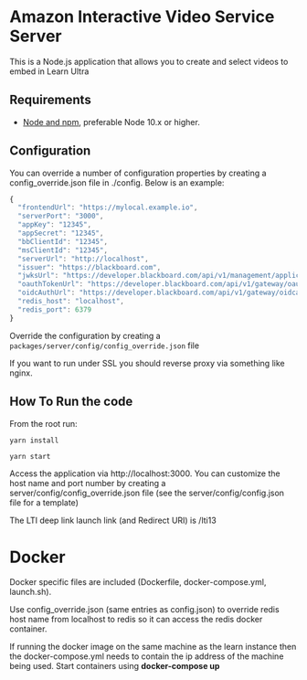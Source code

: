 # Amazon Interactive Video Service Server
This is a Node.js application that allows you to create and select videos to embed in Learn Ultra 

## Requirements
- [Node and npm](http://nodejs.org), preferable Node 10.x or higher.

## Configuration
You can override a number of configuration properties by creating a config_override.json file in ./config. Below is an example:

```js
{
  "frontendUrl": "https://mylocal.example.io",
  "serverPort": "3000",
  "appKey": "12345",
  "appSecret": "12345",
  "bbClientId": "12345",
  "msClientId": "12345",
  "serverUrl": "http://localhost",
  "issuer": "https://blackboard.com",
  "jwksUrl": "https://developer.blackboard.com/api/v1/management/applications/12345/jwks.json",
  "oauthTokenUrl": "https://developer.blackboard.com/api/v1/gateway/oauth2/jwttoken",
  "oidcAuthUrl": "https://developer.blackboard.com/api/v1/gateway/oidcauth"
  "redis_host": "localhost",
  "redis_port": 6379
}
```

Override the configuration by creating a `packages/server/config/config_override.json` file

If you want to run under SSL you should reverse proxy via something like nginx.

## How To Run the code
From the root run:

`yarn install`

`yarn start`

Access the application via http://localhost:3000. You can customize the host name and port number by creating a server/config/config_override.json file (see the server/config/config.json file for a template)

The LTI deep link launch link (and Redirect URI) is <host>/lti13

# Docker

Docker specific files are included (Dockerfile, docker-compose.yml, launch.sh).

Use config_override.json (same entries as config.json) to override redis host name from localhost to redis so it can access the redis docker container.

If running the docker image on the same machine as the learn instance then the docker-compose.yml needs to contain the ip address of the machine being used. Start containers using __docker-compose up__
